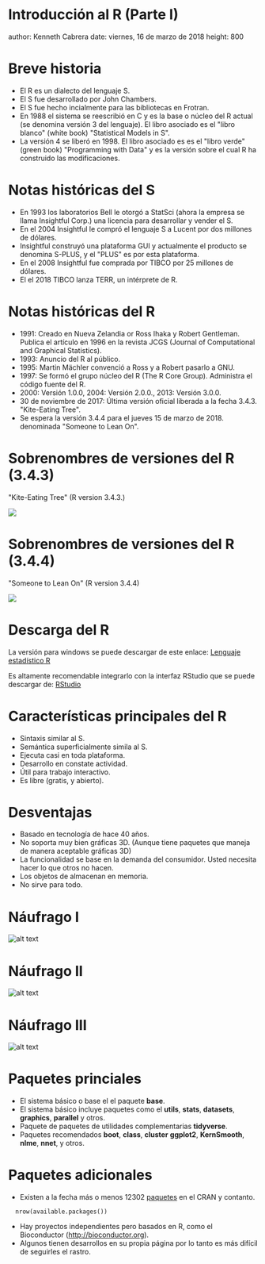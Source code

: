 Introducción al R (Parte I)
========================================================
author: Kenneth Cabrera
date: viernes, 16 de marzo de 2018
height: 800


Breve historia
========================================================
- El R es un dialecto del lenguaje S.
- El S fue desarrollado por John Chambers.
- El S fue hecho incialmente para las bibliotecas en Frotran.
- En 1988 el sistema se reescribió en C
  y es la base o núcleo del R actual
  (se denomina versión 3 del lenguaje). El libro asociado
  es el "libro blanco" (white book) "Statistical Models in S".
- La versión 4 se liberó en 1998. El libro asociado es
  es el "libro verde" (green book) "Programming with Data" y
  es la versión sobre el cual R ha construido las modificaciones.

Notas históricas del S
========================================================
* En 1993 los laboratorios Bell le otorgó a StatSci (ahora
  la empresa se llama Insightful Corp.) una licencia para desarrollar
  y vender el S.
* En el 2004 Insightful le compró el lenguaje S a Lucent por
  dos millones de dólares.
* Insightful construyó una plataforma GUI y actualmente el producto
  se denomina S-PLUS, y el "PLUS" es por esta plataforma.
* En el 2008 Insightful fue comprada por TIBCO por 25 millones de dólares.
* El el 2018 TIBCO lanza TERR, un intérprete de R.

Notas históricas del R
========================================================
- 1991: Creado en Nueva Zelandia or Ross Ihaka y Robert Gentleman.
  Publica el artículo en 1996 en la revista JCGS (Journal of
  Computational and Graphical Statistics).
- 1993: Anuncio del R al público.
- 1995: Martin Mächler convenció a Ross y a Robert pasarlo a GNU.
- 1997: Se formó el grupo núcleo del R (The R Core Group).
  Administra el código fuente del R.
- 2000: Versión 1.0.0, 2004: Versión 2.0.0., 2013: Versión 3.0.0.
- 30 de noviembre de 2017: Última versión oficial liberada a la fecha
  3.4.3. "Kite-Eating Tree".
- Se espera la versión 3.4.4 para el jueves 15 de marzo de 2018.
  denominada "Someone to Lean On".


Sobrenombres de versiones del R (3.4.3)
========================================================

"Kite-Eating Tree" (R version 3.4.3.)

![](kite_eating_tree.jpg)

Sobrenombres de versiones del R (3.4.4)
========================================================
"Someone to Lean On" (R version 3.4.4)

![](someone_to_lean_on.jpg)



Descarga del R
========================================================

La versión para windows se puede descargar de este
enlace: [Lenguaje estadístico R](http://cran.r-project.org/bin/windows/base/)

Es altamente recomendable integrarlo con la interfaz
RStudio que se puede descargar de:
[RStudio](http://www.rstudio.com/products/rstudio/download/)

Características principales del R
========================================================
- Sintaxis similar al S.
- Semántica superficialmente simila al S.
- Ejecuta casi en toda plataforma.
- Desarrollo en constate actividad.
- Útil para trabajo interactivo.
- Es libre (gratis, y abierto).

Desventajas
========================================================
- Basado en tecnología de hace 40 años.
- No soporta muy bien gráficas 3D. (Aunque tiene paquetes que
  maneja de manera aceptable gráficas 3D)
- La funcionalidad se base en la demanda del consumidor.
  Usted necesita hacer lo que otros no hacen.
- Los objetos de almacenan en memoria.
- No sirve para todo.


Náufrago I
========================================================
![alt text](caricaturaM1_.png)

Náufrago II
========================================================
![alt text](caricaturaM2_.png)

Náufrago III
========================================================
![alt text](caricaturaM3_.png)

Paquetes princiales
========================================================

- El sistema básico o base el el paquete **base**.
- El sistema básico incluye paquetes como el **utils**,
  **stats**, **datasets**, **graphics**, **parallel** y otros.
- Paquete de paquetes de utilidades complementarias **tidyverse**.
- Paquetes recomendados  **boot**, **class**, **cluster**
  **ggplot2**, **KernSmooth**, **nlme**, **nnet**, y otros.

Paquetes adicionales
========================================================
* Existen a la fecha más o menos 12302
  [paquetes](https://cran.r-project.org/web/packages/index.html)
  en el CRAN y contanto.
  
```
  nrow(available.packages())
```
  
* Hay proyectos independientes pero basados en R, como el Bioconductor
  (http://bioconductor.org).
* Algunos tienen desarrollos en su propia página por lo
  tanto es más difícil de seguirles el rastro.



